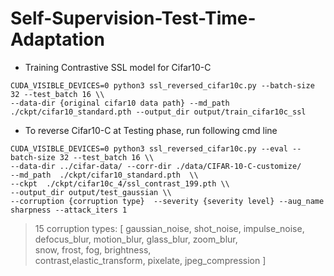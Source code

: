 # Self-Supervision-Test-Time-Adaptation

- Training Contrastive SSL model for Cifar10-C

```
CUDA_VISIBLE_DEVICES=0 python3 ssl_reversed_cifar10c.py --batch-size 32 --test_batch 16 \\
--data-dir {original cifar10 data path} --md_path ./ckpt/cifar10_standard.pth --output_dir output/train_cifar10c_ssl
```

- To reverse Cifar10-C at Testing phase, run following cmd line

```
CUDA_VISIBLE_DEVICES=0 python3 ssl_reversed_cifar10c.py --eval --batch-size 32 --test_batch 16 \\
--data-dir ../cifar-data/ --corr-dir ./data/CIFAR-10-C-customize/ 
--md_path  ./ckpt/cifar10_standard.pth  \\
--ckpt  ./ckpt/cifar10c_4/ssl_contrast_199.pth \\ 
--output_dir output/test_gaussian \\
--corruption {corruption type}  --severity {severity level} --aug_name sharpness --attack_iters 1 
```
 
 > 15 corruption types: 
 [ gaussian_noise, shot_noise, impulse_noise,  
 defocus_blur, motion_blur, glass_blur, zoom_blur,  
 snow, frost, fog, brightness,  
 contrast,elastic_transform, pixelate, jpeg_compression ]
